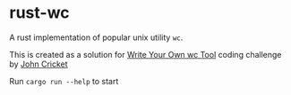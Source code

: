 # rust-wc

A rust implementation of popular unix utility `wc`.

This is created as a solution for [Write Your Own wc Tool](https://codingchallenges.fyi/challenges/challenge-wc/) coding challenge by [John Cricket](https://github.com/JohnCrickett)

Run `cargo run --help` to start
